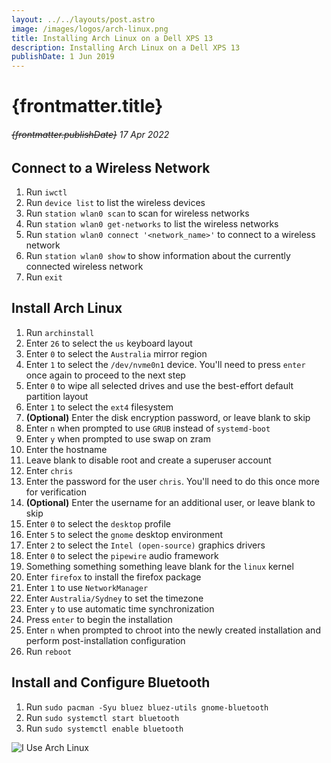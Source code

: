 ```yaml
---
layout: ../../layouts/post.astro
image: /images/logos/arch-linux.png
title: Installing Arch Linux on a Dell XPS 13
description: Installing Arch Linux on a Dell XPS 13
publishDate: 1 Jun 2019
---
```


# {frontmatter.title}

###### ~~{frontmatter.publishDate}~~ 17 Apr 2022

## Connect to a Wireless Network

1. Run `iwctl`
1. Run `device list` to list the wireless devices
1. Run `station wlan0 scan` to scan for wireless networks
1. Run `station wlan0 get-networks` to list the wireless networks
1. Run `station wlan0 connect '<network_name>'` to connect to a wireless network
1. Run `station wlan0 show` to show information about the currently connected wireless network
1. Run `exit`

## Install Arch Linux

1. Run `archinstall`
1. Enter `26` to select the `us` keyboard layout
1. Enter `0` to select the `Australia` mirror region
1. Enter `1` to select the `/dev/nvme0n1` device. You'll need to press `enter` once again to proceed to the next step
1. Enter `0` to wipe all selected drives and use the best-effort default partition layout
1. Enter `1` to select the `ext4` filesystem
1. **(Optional)** Enter the disk encryption password, or leave blank to skip
1. Enter `n` when prompted to use `GRUB` instead of `systemd-boot`
1. Enter `y` when prompted to use swap on zram
1. Enter the hostname
1. Leave blank to disable root and create a superuser account
1. Enter `chris`
1. Enter the password for the user `chris`. You'll need to do this once more for verification
1. **(Optional)** Enter the username for an additional user, or leave blank to skip
1. Enter `0` to select the `desktop` profile
1. Enter `5` to select the `gnome` desktop environment
1. Enter `2` to select the `Intel (open-source)` graphics drivers
1. Enter `0` to select the `pipewire` audio framework
1. Something something something leave blank for the `linux` kernel
1. Enter `firefox` to install the firefox package
1. Enter `1` to use `NetworkManager`
1. Enter `Australia/Sydney` to set the timezone
1. Enter `y` to use automatic time synchronization
1. Press `enter` to begin the installation
1. Enter `n` when prompted to chroot into the newly created installation and perform post-installation configuration
1. Run `reboot`

## Install and Configure Bluetooth

1. Run `sudo pacman -Syu bluez bluez-utils gnome-bluetooth`
1. Run `sudo systemctl start bluetooth`
1. Run `sudo systemctl enable bluetooth`

![I Use Arch Linux](/images/i-use-arch-linux.jpg "I Use Arch Linux")
